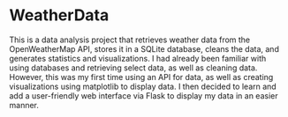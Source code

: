 # WeatherData

This is a data analysis project that retrieves weather data from the OpenWeatherMap API, stores it in a SQLite database, cleans the data, and generates statistics and visualizations.
I had already been familiar with using databases and retrieving select data, as well as cleaning data. However, this was my first time using an API for data, as well as creating visualizations using matplotlib to display data. I then decided to learn and add a user-friendly web interface via Flask to display my data in an easier manner.
